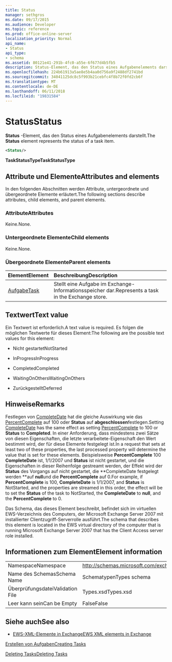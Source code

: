 ```yaml
---
title: Status
manager: sethgros
ms.date: 09/17/2015
ms.audience: Developer
ms.topic: reference
ms.prod: office-online-server
localization_priority: Normal
api_name:
- Status
api_type:
- schema
ms.assetid: 80121e41-291b-4fc0-a55e-6f677d4b5fb5
description: Status-Element, das den Status eines Aufgabenelements darstellt.
ms.openlocfilehash: 224b61913a5ae8e5b4aa0d756a9f2488df2741bd
ms.sourcegitcommit: 34041125dc8c5f993b21cebfc4f8b72f0fd2cb6f
ms.translationtype: MT
ms.contentlocale: de-DE
ms.lasthandoff: 06/11/2018
ms.locfileid: "19831584"
---
```

# <a name="status"></a><span data-ttu-id="85911-103">Status</span><span class="sxs-lookup"><span data-stu-id="85911-103">Status</span></span>

<span data-ttu-id="85911-104">**Status** -Element, das den Status eines Aufgabenelements darstellt.</span><span class="sxs-lookup"><span data-stu-id="85911-104">The **Status** element represents the status of a task item.</span></span> 
  
```xml
<Status/>
```

 <span data-ttu-id="85911-105">**TaskStatusType**</span><span class="sxs-lookup"><span data-stu-id="85911-105">**TaskStatusType**</span></span>
## <a name="attributes-and-elements"></a><span data-ttu-id="85911-106">Attribute und Elemente</span><span class="sxs-lookup"><span data-stu-id="85911-106">Attributes and elements</span></span>

<span data-ttu-id="85911-107">In den folgenden Abschnitten werden Attribute, untergeordnete und übergeordnete Elemente erläutert.</span><span class="sxs-lookup"><span data-stu-id="85911-107">The following sections describe attributes, child elements, and parent elements.</span></span>
  
### <a name="attributes"></a><span data-ttu-id="85911-108">Attribute</span><span class="sxs-lookup"><span data-stu-id="85911-108">Attributes</span></span>

<span data-ttu-id="85911-109">Keine.</span><span class="sxs-lookup"><span data-stu-id="85911-109">None.</span></span>
  
### <a name="child-elements"></a><span data-ttu-id="85911-110">Untergeordnete Elemente</span><span class="sxs-lookup"><span data-stu-id="85911-110">Child elements</span></span>

<span data-ttu-id="85911-111">Keine.</span><span class="sxs-lookup"><span data-stu-id="85911-111">None.</span></span>
  
### <a name="parent-elements"></a><span data-ttu-id="85911-112">Übergeordnete Elemente</span><span class="sxs-lookup"><span data-stu-id="85911-112">Parent elements</span></span>

|<span data-ttu-id="85911-113">**Element**</span><span class="sxs-lookup"><span data-stu-id="85911-113">**Element**</span></span>|<span data-ttu-id="85911-114">**Beschreibung**</span><span class="sxs-lookup"><span data-stu-id="85911-114">**Description**</span></span>|
|:-----|:-----|
|[<span data-ttu-id="85911-115">Aufgabe</span><span class="sxs-lookup"><span data-stu-id="85911-115">Task</span></span>](task.md) <br/> |<span data-ttu-id="85911-116">Stellt eine Aufgabe im Exchange-Informationsspeicher dar.</span><span class="sxs-lookup"><span data-stu-id="85911-116">Represents a task in the Exchange store.</span></span>  <br/> |
   
## <a name="text-value"></a><span data-ttu-id="85911-117">Textwert</span><span class="sxs-lookup"><span data-stu-id="85911-117">Text value</span></span>

<span data-ttu-id="85911-118">Ein Textwert ist erforderlich.</span><span class="sxs-lookup"><span data-stu-id="85911-118">A text value is required.</span></span> <span data-ttu-id="85911-119">Es folgen die möglichen Textwerte für dieses Element:</span><span class="sxs-lookup"><span data-stu-id="85911-119">The following are the possible text values for this element:</span></span>
  
- <span data-ttu-id="85911-120">Nicht gestartet</span><span class="sxs-lookup"><span data-stu-id="85911-120">NotStarted</span></span>
    
- <span data-ttu-id="85911-121">InProgress</span><span class="sxs-lookup"><span data-stu-id="85911-121">InProgress</span></span>
    
- <span data-ttu-id="85911-122">Completed</span><span class="sxs-lookup"><span data-stu-id="85911-122">Completed</span></span>
    
- <span data-ttu-id="85911-123">WaitingOnOthers</span><span class="sxs-lookup"><span data-stu-id="85911-123">WaitingOnOthers</span></span>
    
- <span data-ttu-id="85911-124">Zurückgestellt</span><span class="sxs-lookup"><span data-stu-id="85911-124">Deferred</span></span>
    
## <a name="remarks"></a><span data-ttu-id="85911-125">Hinweise</span><span class="sxs-lookup"><span data-stu-id="85911-125">Remarks</span></span>

<span data-ttu-id="85911-126">Festlegen von [CompleteDate](completedate.md) hat die gleiche Auswirkung wie das [PercentComplete](percentcomplete.md) auf 100 oder **Status** auf **abgeschlossen**festlegen.</span><span class="sxs-lookup"><span data-stu-id="85911-126">Setting [CompleteDate](completedate.md) has the same effect as setting [PercentComplete](percentcomplete.md) to 100 or **Status** to **Completed**.</span></span> <span data-ttu-id="85911-127">In einer Anforderung, dass mindestens zwei Sätze von diesen Eigenschaften, die letzte verarbeitete-Eigenschaft den Wert bestimmt wird, der für diese Elemente festgelegt ist.</span><span class="sxs-lookup"><span data-stu-id="85911-127">In a request that sets at least two of these properties, the last processed property will determine the value that is set for these elements.</span></span> <span data-ttu-id="85911-128">Beispielsweise **PercentComplete** 100 **CompleteDate** ist, 1/1/2007 und **Status** ist nicht gestartet, und die Eigenschaften in dieser Reihenfolge gestreamt werden, der Effekt wird der **Status** des Vorgangs auf nicht gestartet, die **CompleteDate festgelegt werden **auf **null**und die **PercentComplete** auf 0.</span><span class="sxs-lookup"><span data-stu-id="85911-128">For example, if **PercentComplete** is 100, **CompleteDate** is 1/1/2007, and **Status** is NotStarted, and the properties are streamed in this order, the effect will be to set the **Status** of the task to NotStarted, the **CompleteDate** to **null**, and the **PercentComplete** to 0.</span></span> 
  
<span data-ttu-id="85911-129">Das Schema, das dieses Element beschreibt, befindet sich im virtuellen EWS-Verzeichnis des Computers, der Microsoft Exchange Server 2007 mit installierter Clientzugriff-Serverrolle ausführt.</span><span class="sxs-lookup"><span data-stu-id="85911-129">The schema that describes this element is located in the EWS virtual directory of the computer that is running Microsoft Exchange Server 2007 that has the Client Access server role installed.</span></span>
  
## <a name="element-information"></a><span data-ttu-id="85911-130">Informationen zum Element</span><span class="sxs-lookup"><span data-stu-id="85911-130">Element information</span></span>

|||
|:-----|:-----|
|<span data-ttu-id="85911-131">Namespace</span><span class="sxs-lookup"><span data-stu-id="85911-131">Namespace</span></span>  <br/> |http://schemas.microsoft.com/exchange/services/2006/types  <br/> |
|<span data-ttu-id="85911-132">Name des Schemas</span><span class="sxs-lookup"><span data-stu-id="85911-132">Schema Name</span></span>  <br/> |<span data-ttu-id="85911-133">Schematypen</span><span class="sxs-lookup"><span data-stu-id="85911-133">Types schema</span></span>  <br/> |
|<span data-ttu-id="85911-134">Überprüfungsdatei</span><span class="sxs-lookup"><span data-stu-id="85911-134">Validation File</span></span>  <br/> |<span data-ttu-id="85911-135">Types.xsd</span><span class="sxs-lookup"><span data-stu-id="85911-135">Types.xsd</span></span>  <br/> |
|<span data-ttu-id="85911-136">Leer kann sein</span><span class="sxs-lookup"><span data-stu-id="85911-136">Can be Empty</span></span>  <br/> |<span data-ttu-id="85911-137">False</span><span class="sxs-lookup"><span data-stu-id="85911-137">False</span></span>  <br/> |
   
## <a name="see-also"></a><span data-ttu-id="85911-138">Siehe auch</span><span class="sxs-lookup"><span data-stu-id="85911-138">See also</span></span>



- [<span data-ttu-id="85911-139">EWS-XML-Elemente in Exchange</span><span class="sxs-lookup"><span data-stu-id="85911-139">EWS XML elements in Exchange</span></span>](ews-xml-elements-in-exchange.md)


[<span data-ttu-id="85911-140">Erstellen von Aufgaben</span><span class="sxs-lookup"><span data-stu-id="85911-140">Creating Tasks</span></span>](http://msdn.microsoft.com/library/0ef97334-e8a0-4f67-a23a-dd9e2bbad49f%28Office.15%29.aspx)
  
[<span data-ttu-id="85911-141">Deleting Tasks</span><span class="sxs-lookup"><span data-stu-id="85911-141">Deleting Tasks</span></span>](http://msdn.microsoft.com/library/a3d7e25f-8a35-4901-b1d9-d31f418ab340%28Office.15%29.aspx)

